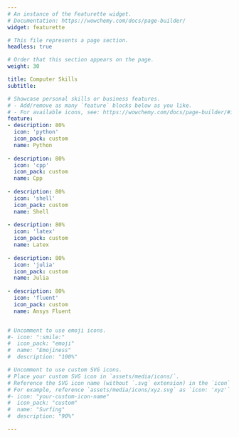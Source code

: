 ```yaml
---
# An instance of the Featurette widget.
# Documentation: https://wowchemy.com/docs/page-builder/
widget: featurette

# This file represents a page section.
headless: true

# Order that this section appears on the page.
weight: 30

title: Computer Skills
subtitle: 

# Showcase personal skills or business features.
# - Add/remove as many `feature` blocks below as you like.
# - For available icons, see: https://wowchemy.com/docs/page-builder/#icons
feature:
- description: 80%
  icon: 'python'
  icon_pack: custom
  name: Python
  
- description: 80%
  icon: 'cpp'
  icon_pack: custom
  name: Cpp
  
- description: 80%
  icon: 'shell'
  icon_pack: custom
  name: Shell
  
- description: 80%
  icon: 'latex'
  icon_pack: custom
  name: Latex
 
- description: 80%
  icon: 'julia'
  icon_pack: custom
  name: Julia
  
- description: 80%
  icon: 'fluent'
  icon_pack: custom
  name: Ansys Fluent


# Uncomment to use emoji icons.
#- icon: ":smile:"
#  icon_pack: "emoji"
#  name: "Emojiness"
#  description: "100%"  

# Uncomment to use custom SVG icons.
# Place your custom SVG icon in `assets/media/icons/`.
# Reference the SVG icon name (without `.svg` extension) in the `icon` field.
# For example, reference `assets/media/icons/xyz.svg` as `icon: 'xyz'`
#- icon: "your-custom-icon-name"
#  icon_pack: "custom"
#  name: "Surfing"
#  description: "90%"

---
```

